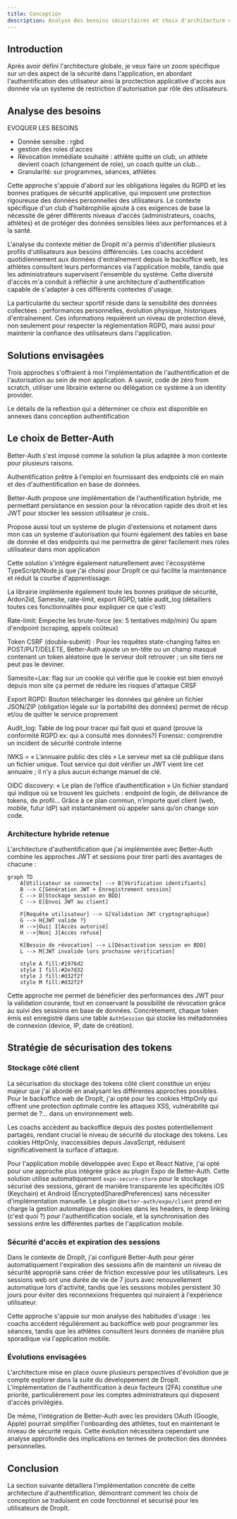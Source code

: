 ```yaml
---
title: Conception
description: Analyse des besoins sécuritaires et choix d'architecture d'authentification pour DropIt
---
```


## Introduction

Après avoir défini l'architecture globale, je veux faire un zoom spécifique sur un des aspect de la sécurité dans l'application, en abordant l'authentification des utilisateur ainsi la proctection applicative d'accès aux donnée via un systeme de restriction d'autorisation par rôle des utilisateurs. 

## Analyse des besoins

EVOQUER LES BESOINS 
- Donnée sensibe : rgbd 
- gestion des roles d'acces
- Révocation immédiate souhaité : athlète quitte un club, un athlete devient coach (changement de role), un coach quitte un club...
- Granularité: sur programmes, séances, athlètes

Cette approche s'appuie d'abord sur les obligations légales du RGPD et les bonnes pratiques de sécurité applicative, qui imposent une protection rigoureuse des données personnelles des utilisateurs. Le contexte spécifique d'un club d'haltérophilie ajoute à ces exigences de base la nécessité de gérer différents niveaux d'accès (administrateurs, coachs, athlètes) et de protéger des données sensibles liées aux performances et à la santé.

L'analyse du contexte métier de DropIt m'a permis d'identifier plusieurs profils d'utilisateurs aux besoins différenciés. Les coachs accèdent quotidiennement aux données d'entraînement depuis le backoffice web, les athlètes consultent leurs performances via l'application mobile, tandis que les administrateurs supervisent l'ensemble du système. Cette diversité d'accès m'a conduit à réfléchir à une architecture d'authentification capable de s'adapter à ces différents contextes d'usage.

La particularité du secteur sportif réside dans la sensibilité des données collectées : performances personnelles, évolution physique, historiques d'entraînement. Ces informations requièrent un niveau de protection élevé, non seulement pour respecter la réglementation RGPD, mais aussi pour maintenir la confiance des utilisateurs dans l'application.

## Solutions envisagées

Trois approches s'offraient à moi l'implémentation de l'authentification et de l'autorisation au sein de mon application. A savoir, code de zéro from scratch, utiliser une librairie externe ou délégation ce système à un identity provider. 

Le détails de la reflextion qui a déterminer ce choix est disponible en annexes dans conception authentification

## Le choix de Better-Auth

Better-Auth s'est imposé comme la solution la plus adaptée à mon contexte pour plusieurs raisons.

Authentification prêtre à l'emploi en fournissant des endpoints clé en main et des d'authentification en base de données. 

Better-Auth propose une implémentation de l'authentification hybride, me permettant persistance en session pour la révocation rapide des droit et les JWT pour stocker les session utilisateur je crois..

Propose aussi tout un systeme de plugin d'extensions et notament dans mon cas un systeme d'autorisation qui fourni également des tables en base de donnée et des endpoints qui me permettra de gérer facilement mes roles utilisateur dans mon application

Cette solution s'intègre également naturellement avec l'écosystème TypeScript/Node.js que j'ai choisi pour DropIt ce qui facilite la maintenance et réduit la courbe d'apprentissage.

La librairie implémente également toute les bonnes pratique de sécurité, Ardon2id, Samesite, rate-limit, export RGPD, table audit_log (détaillers toutes ces fonctionnalités pour expliquer ce que c'est)

Rate-limit: Empeche les brute-force (ex: 5 tentatives mdp/min)
Ou spam d'endpoint (scraping, appels coûteux)

Token CSRF (double‐submit) : Pour les requêtes state-changing faites en POST/PUT/DELETE, Better-Auth ajoute un en-tête ou un champ masqué contenant un token aléatoire que le serveur doit retrouver ; un site tiers ne peut pas le deviner.

Samesite=Lax: flag sur un cookie qui vérifie que le cookie est bien envoyé depuis mon site ça permet de réduire les risques d'attaque CRSF

Export RGPD: Bouton télécharger les données qui génère un fichier JSON/ZIP (obligation légale sur la portabilité des données) permet de récup et/ou de quitter le service proprement

Audit_log: Table de log pour tracer qui fait quoi et quand (prouve la conformité RGPD ex: qui a consulté mes données?)
Forensic: comprendre un incident de sécurité
controle interne 

IWKS = « L’annuaire public des clés »
Le serveur met sa clé publique dans un fichier unique.
Tout service qui doit vérifier un JWT vient lire cet annuaire ; il n’y a plus aucun échange manuel de clé.

OIDC discovery: « Le plan de l’office d’authentification »
Un fichier standard qui indique où se trouvent les guichets : endpoint de login, de délivrance de tokens, de profil…
Grâce à ce plan commun, n’importe quel client (web, mobile, futur IdP) sait instantanément où appeler sans qu’on change son code.

### Architecture hybride retenue

L'architecture d'authentification que j'ai implémentée avec Better-Auth combine les approches JWT et sessions pour tirer parti des avantages de chacune :

```mermaid
graph TD
    A[Utilisateur se connecte] --> B[Vérification identifiants]
    B --> C[Génération JWT + Enregistrement session]
    C --> D[Stockage session en BDD]
    C --> E[Envoi JWT au client]
    
    F[Requête utilisateur] --> G[Validation JWT cryptographique]
    G --> H{JWT valide ?}
    H -->|Oui| I[Accès autorisé]
    H -->|Non| J[Accès refusé]
    
    K[Besoin de révocation] --> L[Désactivation session en BDD]
    L --> M[JWT invalide lors prochaine vérification]
    
    style A fill:#1976d2
    style I fill:#2e7d32
    style J fill:#d32f2f
    style M fill:#d32f2f
```

Cette approche me permet de bénéficier des performances des JWT pour la validation courante, tout en conservant la possibilité de révocation grâce au suivi des sessions en base de données. Concrètement, chaque token émis est enregistré dans une table `AuthSession` qui stocke les métadonnées de connexion (device, IP, date de création).

## Stratégie de sécurisation des tokens

### Stockage côté client

La sécurisation du stockage des tokens côté client constitue un enjeu majeur que j'ai abordé en analysant les différentes approches possibles. Pour le backoffice web de DropIt, j'ai opté pour les cookies HttpOnly qui offrent une protection optimale contre les attaques XSS, vulnérabilité qui permet de ?... dans un environnement web. 

Les coachs accèdent au backoffice depuis des postes potentiellement partagés, rendant crucial le niveau de sécurité du stockage des tokens. Les cookies HttpOnly, inaccessibles depuis JavaScript, réduisent significativement la surface d'attaque.

Pour l'application mobile développée avec Expo et React Native, j'ai opté pour une approche plus intégrée grâce au plugin Expo de Better-Auth. Cette solution utilise automatiquement `expo-secure-store` pour le stockage sécurisé des sessions, gérant de manière transparente les spécificités iOS (Keychain) et Android (EncryptedSharedPreferences) sans nécessiter d'implémentation manuelle. Le plugin `@better-auth/expo/client` prend en charge la gestion automatique des cookies dans les headers, le deep linking (c'est quoi ?) pour l'authentification sociale, et la synchronisation des sessions entre les différentes parties de l'application mobile.

### Sécurité d'accès et expiration des sessions

Dans le contexte de DropIt, j'ai configuré Better-Auth pour gérer automatiquement l'expiration des sessions afin de maintenir un niveau de sécurité approprié sans créer de friction excessive pour les utilisateurs. Les sessions web ont une durée de vie de 7 jours avec renouvellement automatique lors d'activité, tandis que les sessions mobiles persistent 30 jours pour éviter des reconnexions fréquentes qui nuiraient à l'expérience utilisateur.

Cette approche s'appuie sur mon analyse des habitudes d'usage : les coachs accèdent régulièrement au backoffice web pour programmer les séances, tandis que les athlètes consultent leurs données de manière plus sporadique via l'application mobile.

### Évolutions envisagées

L'architecture mise en place ouvre plusieurs perspectives d'évolution que je compte explorer dans la suite du développement de DropIt. L'implémentation de l'authentification à deux facteurs (2FA) constitue une priorité, particulièrement pour les comptes administrateurs qui disposent d'accès privilégiés.

De même, l'intégration de Better-Auth avec les providers OAuth (Google, Apple) pourrait simplifier l'onboarding des athlètes, tout en maintenant le niveau de sécurité requis. Cette évolution nécessitera cependant une analyse approfondie des implications en termes de protection des données personnelles.

## Conclusion

La section suivante détaillera l'implémentation concrète de cette architecture d'authentification, démontrant comment les choix de conception se traduisent en code fonctionnel et sécurisé pour les utilisateurs de DropIt.